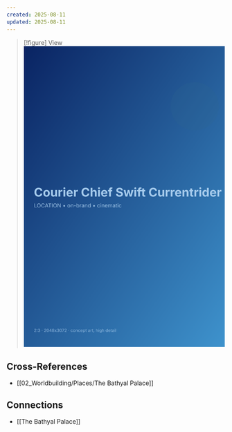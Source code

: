 ```yaml
---
created: 2025-08-11
updated: 2025-08-11
---
```


> [!figure] View
![](04_Resources/Assets/Generated/Locations/location-city-courier-chief-swift-currentrider-courier-chief-swift-currentrider.svg)




## Cross-References

- [[02_Worldbuilding/Places/The Bathyal Palace]]


## Connections

- [[The Bathyal Palace]]
